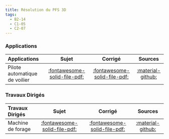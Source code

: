 ```yaml
---
title: Résolution du PFS 3D 
tags:
  - B2-14
  - C1-05
  - C2-07
---
```



### Applications 
 
| Applications | Sujet | Corrigé | Sources  | 
| :-------------- | :---: | :-----: | :------: | 
| Pilote automatique de voilier | [:fontawesome-solid-file-pdf:](https://github.com/xpessoles/ALL_PDF/raw/main/PDF/Cy_11_Ch_03_PFS_3D_Application_01_Safran_Sujet.pdf) | [:fontawesome-solid-file-pdf:](https://github.com/xpessoles/ALL_PDF/raw/main/PDF/Cy_11_Ch_03_PFS_3D_Application_01_Safran_Corrige.pdf) | [:material-github:](https://github.com/xpessoles/PSI_Cy_11_Statique_Revisions/tree/main/Chapitre_03_Strategie/Cy_11_Ch_03_PFS_3D_Application_01_Safran) | 

### Travaux Dirigés 
 
| Travaux Dirigés | Sujet | Corrigé | Sources  | 
| :-------------- | :---: | :-----: | :------: | 
| Machine de forage | [:fontawesome-solid-file-pdf:](https://github.com/xpessoles/ALL_PDF/raw/main/PDF/Cy_11_Ch_03_PFS_3D_TD_01_Foreuse_Sujet.pdf) | [:fontawesome-solid-file-pdf:](https://github.com/xpessoles/ALL_PDF/raw/main/PDF/Cy_11_Ch_03_PFS_3D_TD_01_Foreuse_Corrige.pdf) | [:material-github:](https://github.com/xpessoles/PSI_Cy_11_Statique_Revisions/tree/main/Chapitre_03_Strategie/Cy_11_Ch_03_PFS_3D_TD_01_Foreuse) | 



